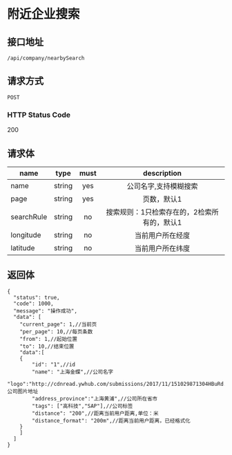 # 附近企业搜索

## 接口地址

`/api/company/nearbySearch`

## 请求方式

`POST`

### HTTP Status Code

200

## 请求体

| name     | type     | must     | description |
|----------|:--------:|:--------:|:--------:|
| name   | string   | yes     | 公司名字,支持模糊搜索 |
| page   | string   | yes     | 页数，默认1 |
| searchRule   | string   | no     | 搜索规则：1只检索存在的，2检索所有的，默认1 |
| longitude   | string   | no     | 当前用户所在经度 |
| latitude   | string   | no     | 当前用户所在纬度 |



## 返回体

```json5
{
  "status": true,
  "code": 1000,
  "message": "操作成功",
  "data": [
    "current_page": 1,//当前页
    "per_page": 10,//每页条数
    "from": 1,//起始位置
    "to": 10,//结束位置
    "data":[
    {
        "id": "1",//id
        "name": "上海金蝶",//公司名字
        "logo":"http://cdnread.ywhub.com/submissions/2017/11/151029871304HBuRd.jpeg",//公司图片地址
        "address_province":"上海黄浦",//公司所在省市
        "tags": ["高科技","SAP"],//公司标签
        "distance": "200",//距离当前用户距离,单位：米
        "distance_format": "200m",//距离当前用户距离，已经格式化
    }
    ]
  ]
}
``` 
